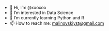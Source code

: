 - 👋 Hi, I’m @xooxoo
- 👀 I’m interested in Data Science
- 🌱 I’m currently learning Python and R
- 📫 How to reach me: malinovskiyst@gmail.com

<!---
xooxoo/xooxoo is a ✨ special ✨ repository because its `README.md` (this file) appears on your GitHub profile.
You can click the Preview link to take a look at your changes.
--->
